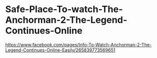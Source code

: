 Safe-Place-To-watch-The-Anchorman-2-The-Legend-Continues-Online
===============================================================

https://www.facebook.com/pages/Info-To-Watch-Anchorman-2-The-Legend-Continues-Online-Easily/265839773569651
